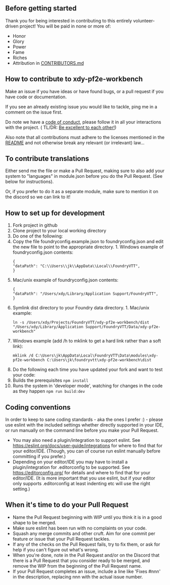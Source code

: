 ## Before getting started

Thank you for being interested in contributing to this entirely volunteer-driven project!
You will be paid in none or more of:

* Honor
* Glory
* Power
* Fame
* Riches
* Attribution in [CONTRIBUTORS.md](CONTRIBUTORS.md)

## How to contribute to xdy-pf2e-workbench

Make an issue if you have ideas or have found bugs, or a pull request if you have code or documentation.

If you see an already existing issue you would like to tackle, ping me in a comment on the issue first.

Do note we have a [code of conduct](CODE_OF_CONDUCT.md), please follow it in all your interactions with the project. (
TL/DR: [Be excellent to each other!](https://www.youtube.com/watch?v=rph_1DODXDU))

Also note that all contributions must adhere to the licenses mentioned in the [README](README.md) and not otherwise
break any relevant (or irrelevant) law...

## To contribute translations

Either send me the file or make a Pull Request, making sure to also add your system to "languages" in module.json before
you do the Pull Request. (See below for instructions).

Or, if you prefer to do it as a separate module, make sure to mention it on the discord so we can link to it!

## How to set up for development

1. Fork project in github
1. Clone project to your local working directory
1. Do one of the following:
1. Copy the file foundryconfig.example.json to foundryconfig.json and edit the new file to point to the appropriate
   directory. 1. Windows example of foundryconfig.json contents:
    ```
    {
    "dataPath": "C:\\Users\\jk\\AppData\\Local\\FoundryVTT",
    }
   ```
  1. Mac/unix example of foundryconfig.json contents:
      ```
      {
      "dataPath": "/Users/xdy/Library/Application Support/FoundryVTT",
      }
      ```
1. Symlink dist directory to your Foundry data directory. 1. Mac/unix example:
    ```
    ln -s /Users/xdy/Projects/FoundryVTT/xdy-pf2e-workbench/dist "/Users/xdy/Library/Application Support/FoundryVTT/Data/xdy-pf2e-workbench"
    ```
  1. Windows example (add /h to mklink to get a hard link rather than a soft link):
      ```
      mklink /d C:\Users\jk\AppData\Local\FoundryVTT\Data\modules\xdy-pf2e-workbench C:\Users\jk\foundryvtt\xdy-pf2e-workbench\dist
      ```
1. Do the following each time you have updated your fork and want to test your code:
1. Builds the prerequisites
   `npm install`
1. Runs the system in 'developer mode', watching for changes in the code as they happen
   `npm run build:dev`

## Coding conventions

In order to keep to sane coding standards - aka the ones I prefer :) - please use eslint with the included settings
whether directly supported in your IDE, or run manually on the command line before you make your Pull Request.

* You may also need a plugin/integration to support eslint. See https://eslint.org/docs/user-guide/integrations for
  where to find that for your editor/IDE. (Though, you can of course run eslint manually before committing if you
  prefer.)
* Depending on your editor/IDE you may have to install a plugin/integration for .editorconfig to be supported.
  See https://editorconfig.org/ for details and where to find that for your editor/IDE. (It is more important that you
  use eslint, but if your editor only supports .editorconfig at least indenting etc will use the right setting.)

## When it's time to do your Pull Request

* Name the Pull Request beginning with WIP until you think it is in a good shape to be merged.
* Make sure eslint has been run with no complaints on your code.
* Squash any merge commits and other cruft. Aim for one commit per feature or issue that your Pull Request tackles.
* If any of the checks on the Pull Request fails, try to fix them, or ask for help if you can't figure out what's wrong.
* When you're done, note in the Pull Request and/or on the Discord that there is a Pull Request that you consider ready
  to be merged, and remove the WIP from the beginning of the Pull Request name.
* If your Pull Request completes an issue, include a line like 'Fixes #nnn' in the description, replacing nnn with the
  actual issue number.
